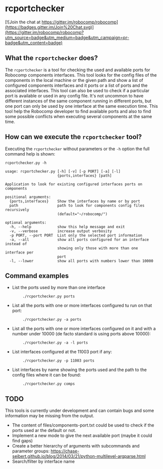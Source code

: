 rcportchecker
===============================

[![Join the chat at https://gitter.im/robocomp/robocomp](https://badges.gitter.im/Join%20Chat.svg)](https://gitter.im/robocomp/robocomp?utm_source=badge&utm_medium=badge&utm_campaign=pr-badge&utm_content=badge)

## What the `rcportchecker` does?

The `rcportchecker` is a tool for checking the used and available ports for Robocomp components interfaces. This tool looks for the config files of the components in the local machine or the given path and show a list of configured components interfaces and it ports or a list of ports and the associated interfaces.
This tool can also be used to check if a particular port is available or used in any config file.
It's not uncommon to have different instances of the same component running in different ports, but one port can only be used by one interface at the same execution time. This tool help the Robocomp developer to find available ports and also to find some possible conflicts when executing several components at the same time.

## How can we execute the `rcportchecker` tool?

Executing the `rcportchecker` without parameters or the `-h` option the full command help is shown:
```shell
rcportchecker.py -h
```
```console
usage: rcportchecker.py [-h] [-v] [-p PORT] [-a] [-l]
                        {ports,interfaces} [path]

Application to look for existing configured interfaces ports on components

positional arguments:
  {ports,interfaces}    Show the interfaces by name or by port
  path                  path to look for components config files recursively
                        (default="~/robocomp/")

optional arguments:
  -h, --help            show this help message and exit
  -v, --verbose         increase output verbosity
  -p PORT, --port PORT  List only the selected port information
  -a, --all             show all ports configured for an interface instead of
                        showing only those with more than one interface per
                        port
  -l, --lower           show all ports with numbers lower than 10000
```
## Command examples
- List the ports used by more than one interface
```
        ./rcportchecker.py ports
```
- List all the ports with one or more interfaces configured tu run on that port:
```
        ./rcportchecker.py -a ports
```
- List all the ports with one or more interfaces configured on it and with a number under 10000 (de facto standard is using ports above 10000):
```
        ./rcportchecker.py -a -l ports
```
- List interfaces configured at the 11003 port if any:
```
        ./rcportchecker.py -p 11003 ports
```
- List interfaces by name showing the ports used and the path to the config files where it can be found:
```
        ./rcportchecker.py comps
```
## TODO
This tools is currently under development and can contain bugs and some information may be missing from the output.
- The content of files/components-port.txt could be used to check if the ports used ar the default or not.
- Implement a new mode to give the next available port (maybe it could find gaps)
- Create a better hierarchy of arguments with subcommands and parameter groups: https://chase-seibert.github.io/blog/2014/03/21/python-multilevel-argparse.html
- Search/filter by interface name


